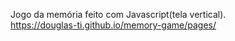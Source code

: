Jogo da memória feito com Javascript(tela vertical).
</br>
https://douglas-ti.github.io/memory-game/pages/
